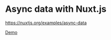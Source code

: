 # Async data with Nuxt.js

https://nuxtjs.org/examples/async-data

[Demo](https://example-async-data-xzwpdkcxkk.now.sh/posts)
